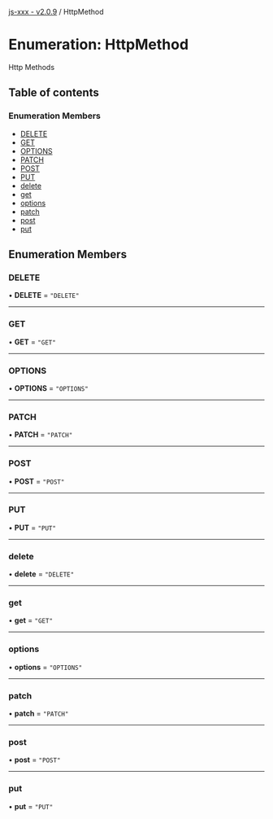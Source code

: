 [js-xxx - v2.0.9](../README.md) / HttpMethod

# Enumeration: HttpMethod

Http Methods

## Table of contents

### Enumeration Members

- [DELETE](HttpMethod.md#delete)
- [GET](HttpMethod.md#get)
- [OPTIONS](HttpMethod.md#options)
- [PATCH](HttpMethod.md#patch)
- [POST](HttpMethod.md#post)
- [PUT](HttpMethod.md#put)
- [delete](HttpMethod.md#delete-1)
- [get](HttpMethod.md#get-1)
- [options](HttpMethod.md#options-1)
- [patch](HttpMethod.md#patch-1)
- [post](HttpMethod.md#post-1)
- [put](HttpMethod.md#put-1)

## Enumeration Members

### DELETE

• **DELETE** = ``"DELETE"``

___

### GET

• **GET** = ``"GET"``

___

### OPTIONS

• **OPTIONS** = ``"OPTIONS"``

___

### PATCH

• **PATCH** = ``"PATCH"``

___

### POST

• **POST** = ``"POST"``

___

### PUT

• **PUT** = ``"PUT"``

___

### delete

• **delete** = ``"DELETE"``

___

### get

• **get** = ``"GET"``

___

### options

• **options** = ``"OPTIONS"``

___

### patch

• **patch** = ``"PATCH"``

___

### post

• **post** = ``"POST"``

___

### put

• **put** = ``"PUT"``
